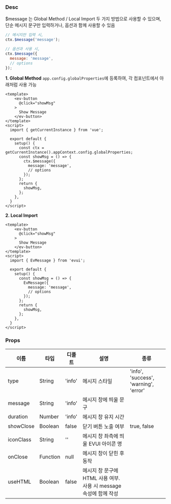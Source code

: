 ### Desc

$message 는 Global Method / Local Import 두 가지 방법으로 사용할 수 있으며, 단순 메시지 문구만 입력하거나, 옵션과 함께 사용할 수 있음

```js
// 메시지만 입력 시,
ctx.$message('message');

// 옵션과 사용 시,
ctx.$message({
  message: 'message',
  // options
});
```

**1. Global Method**
`app.config.globalProperties`에 등록하여, 각 컴포넌트에서 아래처럼 사용 가능

```vue
<template>
    <ev-button
      @click="showMsg"
    >
      Show Message
    </ev-button>
</template>
<script>
  import { getCurrentInstance } from 'vue';

  export default {
    setup() {
      const ctx = getCurrentInstance().appContext.config.globalProperties;
      const showMsg = () => {
        ctx.$message({
          message: 'message',
          // options
        });
      };
      return {
        showMsg,
      };
    },
  }
</script>
```

**2. Local Import**

```vue
<template>
    <ev-button
      @click="showMsg"
    >
      Show Message
    </ev-button>
</template>
<script>
  import { EvMessage } from 'evui';

  export default {
    setup() {
      const showMsg = () => {
        EvMessage({
          message: 'message',
          // options
        });
      };
      return {
        showMsg,
      };
    },
  }
</script>
```

### Props

| 이름 | 타입 | 디폴트 | 설명 | 종류 |
| --- | ---- | ----- | ---- | --- |
| type | String | 'info' | 메시지 스타일 | 'info', 'success', 'warning', 'error' |
| message | String | 'info' | 메시지 창에 띄울 문구 | |
| duration | Number | 'info' | 메시지 창 유지 시간 | |
| showClose | Boolean | false | 닫기 버튼 노출 여부 | true, false |
| iconClass | String | '' | 메시지 창 좌측에 띄울 EVUI 아이콘 명 | |
| onClose | Function | null | 메시지 창이 닫힌 후 동작 | |
| useHTML | Boolean | false | 메시지 창 문구에 HTML 사용 여부. 사용 시 message 속성에 함께 작성 | |
